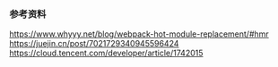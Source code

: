 ### 参考资料

https://www.whyyy.net/blog/webpack-hot-module-replacement/#hmr
https://juejin.cn/post/7021729340945596424
https://cloud.tencent.com/developer/article/1742015
